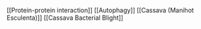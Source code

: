 [[Protein-protein interaction]]
[[Autophagy]]
[[Cassava (Manihot Esculenta)]]
[[Cassava Bacterial Blight]]
